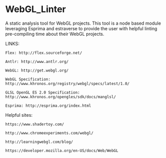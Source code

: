 WebGL_Linter
============

A static analysis tool for WebGL projects. This tool is a node based module leveraging Esprima and estraverse to provide the user with helpful linting pre-compiling time about their WebGL projects.

LINKS:  

	Flex: http://flex.sourceforge.net/  

	Antlr: http://www.antlr.org/  

	WebGL: http://get.webgl.org/  

	WebGL Specification: http://www.khronos.org/registry/webgl/specs/latest/1.0/  

	GLSL OpenGL ES 2.0 Specification: http://www.khronos.org/opengles/sdk/docs/manglsl/  

	Esprima: http://esprima.org/index.html


Helpful sites:  

	https://www.shadertoy.com/  

	http://www.chromeexperiments.com/webgl/  

	http://learningwebgl.com/blog/  

	https://developer.mozilla.org/en-US/docs/Web/WebGL  


